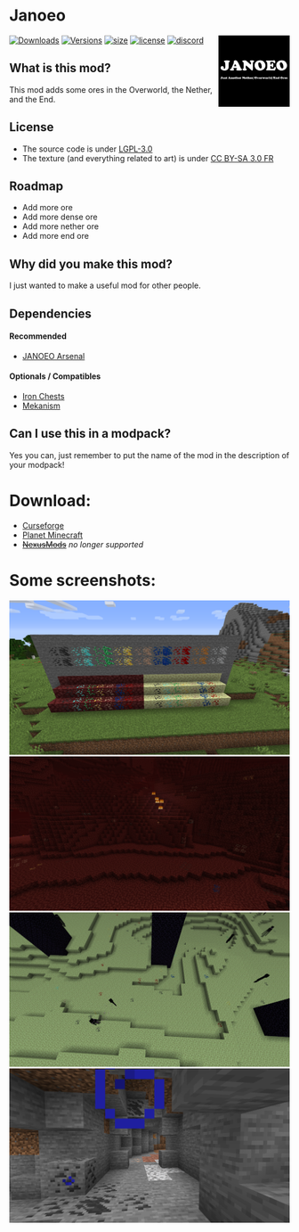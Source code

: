 # Janoeo

<img src="https://raw.githubusercontent.com/AlasDiablo/JANOEO/1.15/textures/desc/logo.png" alt="AkumaCodeBlack" align=right width=128px />

[![Downloads](http://cf.way2muchnoise.eu/full_janoeo_downloads.svg)](https://www.curseforge.com/minecraft/mc-mods/janoeo)
[![Versions](http://cf.way2muchnoise.eu/versions/janoeo.svg)](https://www.curseforge.com/minecraft/mc-mods/janoeo/files)
[![size](https://img.shields.io/github/repo-size/AlasDiablo/JANOEO)](https://github.com/AlasDiablo/JANOEO)
[![license](https://img.shields.io/github/license/AlasDiablo/JANOEO)](https://github.com/AlasDiablo/JANOEO/blob/master/LICENSE)
[![discord](https://img.shields.io/discord/630863620842061877)](https://discord.gg/KkzqnzA)

## What is this mod?

This mod adds some ores in the Overworld, the Nether, and the End.

## License

- The source code is under [LGPL-3.0](https://www.gnu.org/licenses/lgpl-3.0.en.html)
- The texture (and everything related to art) is under [CC BY-SA 3.0 FR](https://creativecommons.org/licenses/by-sa/3.0/fr/deed.en)

## Roadmap

- Add more ore
- Add more dense ore
- Add more nether ore
- Add more end ore

## Why did you make this mod?

I just wanted to make a useful mod for other people.

## Dependencies

#### Recommended
+ [JANOEO Arsenal](https://www.curseforge.com/minecraft/mc-mods/janoeo-arsenal)
#### Optionals / Compatibles
+ [Iron Chests](https://www.curseforge.com/minecraft/mc-mods/iron-chests)
+ [Mekanism](https://www.curseforge.com/minecraft/mc-mods/mekanism)

## Can I use this in a modpack?

Yes you can, just remember to put the name of the mod in the description of your modpack!

# Download:

- [Curseforge](https://www.curseforge.com/minecraft/mc-mods/janoeo)
- [Planet Minecraft](https://www.planetminecraft.com/mod/janoeo-just-another-nether-overworld-end-ores/)
- ~~[NexusMods](https://www.nexusmods.com/minecraft/mods/121/)~~ *no longer supported*

# Some screenshots:

![img1](https://raw.githubusercontent.com/AlasDiablo/JANOEO/master/textures/desc/2019-08-29_10.11.02.png)
![img2](https://raw.githubusercontent.com/AlasDiablo/JANOEO/master/textures/desc/2019-08-22_15.30.17.png)
![img3](https://raw.githubusercontent.com/AlasDiablo/JANOEO/master/textures/desc/2019-08-29_10.17.12.png)
![img4](https://raw.githubusercontent.com/AlasDiablo/JANOEO/master/textures/desc/2019-08-29_10.13.38.png)
